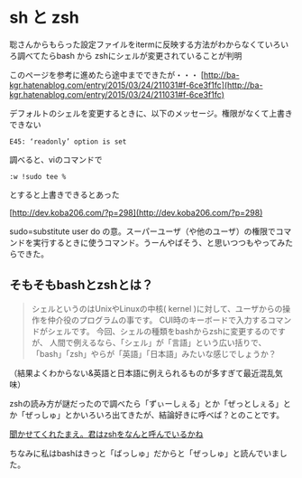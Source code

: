 # sh と zsh
聡さんからもらった設定ファイルをitermに反映する方法がわからなくていろいろ調べてたらbash から zshにシェルが変更されていることが判明

このページを参考に進めたら途中までできたが・・・
 [http://ba-kgr.hatenablog.com/entry/2015/03/24/211031#f-6ce3f1fc](http://ba-kgr.hatenablog.com/entry/2015/03/24/211031#f-6ce3f1fc)


デフォルトのシェルを変更するときに、以下のメッセージ。権限がなくて上書きできない

```E45: ‘readonly’ option is set```

調べると、viのコマンドで

```:w !sudo tee %```

とすると上書きできるとあった

[http://dev.koba206.com/?p=298](http://dev.koba206.com/?p=298)

sudo=substitute user do の意。スーパーユーザ（や他のユーザ）の権限でコマンドを実行するときに使うコマンド。うーんやばそう、と思いつつもやってみたらできた。

## そもそもbashとzshとは？

>シェルというのはUnixやLinuxの中核( kernel )に対して、ユーザからの操作を仲介役のプログラムの事です。
>CUI時のキーボードで入力するコマンドがシェルです。
>今回、シェルの種類をbashからzshに変更するのですが、
>人間で例えるなら、「シェル」が「言語」という広い括りで、
>「bash」「zsh」やらが「英語」「日本語」みたいな感じでしょうか？

（結果よくわからない&英語と日本語に例えられるものが多すぎて最近混乱気味）

zshの読み方が謎だったので調べたら「ずぃーしぇる」とか「ぜっとしぇる」とか「ぜっしゅ」とかいろいろ出てきたが、結論好きに呼べば？とのことです。

[聞かせてくれたまえ。君はzshをなんと呼んでいるかね](http://qiita.com/ozuma5119/items/601fc7dcfcc221268514)

ちなみに私はbashはきっと「ばっしゅ」だからと「ぜっしゅ」と読んでいました。

